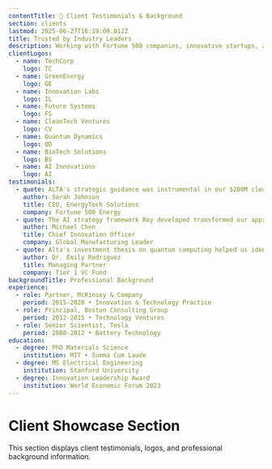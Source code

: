 ```yaml
---
contentTitle: 👥 Client Testimonials & Background
section: clients
lastmod: 2025-06-27T16:19:09.012Z
title: Trusted by Industry Leaders
description: Working with Fortune 500 companies, innovative startups, and leading investment firms to drive transformational growth in emerging technology sectors.
clientLogos:
  - name: TechCorp
    logo: TC
  - name: GreenEnergy
    logo: GE
  - name: Innovation Labs
    logo: IL
  - name: Future Systems
    logo: FS
  - name: CleanTech Ventures
    logo: CV
  - name: Quantum Dynamics
    logo: QD
  - name: BioTech Solutions
    logo: BS
  - name: AI Innovations
    logo: AI
testimonials:
  - quote: ALTA's strategic guidance was instrumental in our $200M clean energy pivot. His deep understanding of both technology and market dynamics is unparalleled.
    author: Sarah Johnson
    title: CEO, EnergyTech Solutions
    company: Fortune 500 Energy
  - quote: The AI strategy framework Roy developed transformed our approach to innovation. We've seen 40% faster time-to-market on new products.
    author: Michael Chen
    title: Chief Innovation Officer
    company: Global Manufacturing Leader
  - quote: Alta's investment thesis on quantum computing helped us identify and secure partnerships that are now worth over $500M in market value.
    author: Dr. Emily Rodriguez
    title: Managing Partner
    company: Tier 1 VC Fund
backgroundTitle: Professional Background
experience:
  - role: Partner, McKinsey & Company
    period: 2015-2020 • Innovation & Technology Practice
  - role: Principal, Boston Consulting Group
    period: 2012-2015 • Technology Ventures
  - role: Senior Scientist, Tesla
    period: 2008-2012 • Battery Technology
education:
  - degree: PhD Materials Science
    institution: MIT • Summa Cum Laude
  - degree: MS Electrical Engineering
    institution: Stanford University
  - degree: Innovation Leadership Award
    institution: World Economic Forum 2023
---
```


# Client Showcase Section

This section displays client testimonials, logos, and professional background information.

